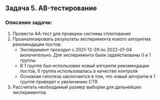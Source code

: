 ## Задача 5. AB-тестирование

### Описание задачи:
1. Провести АА-тест для проверки системы сплитования
2. Проанализировать результаты эксперимента нового алгоритма рекомендации постов:
	- Эксперимент проходил с 2021-12-29 по 2022-01-04 включительно. Для эксперимента были задействованы 0 и 1 группы
	- В 1 группе был использован новый алгоритм рекомендации постов, 0 группа использовалась в качестве контроля
	- Основная гипотеза заключается в том, что новый алгоритм в 1 группе приведет к увеличению CTR
3. Рассчитать необходимый размер выборки для дальнейших экспериментов